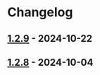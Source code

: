 # Changelog

## [1.2.9](https://github.com/bigfriend0726/Bootstrap/compare/1.2.8...1.2.9) - 2024-10-22

## [1.2.8](https://github.com/bigfriend0726/Bootstrap/commits/1.2.8) - 2024-10-04
